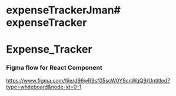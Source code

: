 # expenseTrackerJman# expenseTracker
# Expense_Tracker


### Figma flow for React Component
https://www.figma.com/file/d96wR9sf05scW0Y9cnWqQ9/Untitled?type=whiteboard&node-id=0-1
